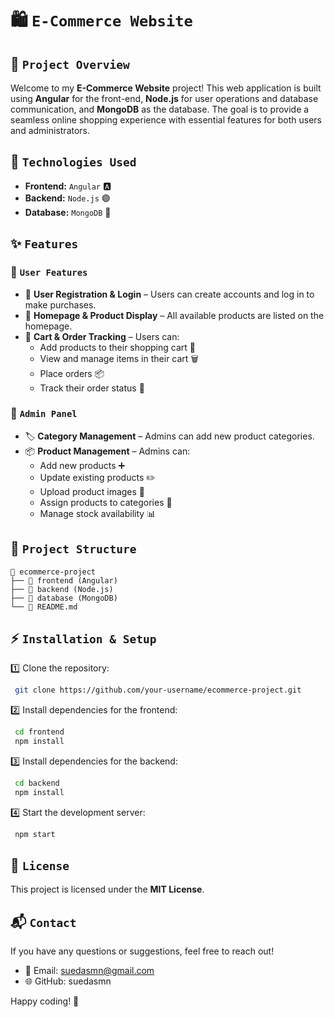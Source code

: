 # 🛍️ `E-Commerce Website`

## 📌 `Project Overview`

Welcome to my **E-Commerce Website** project! This web application is built using **Angular** for the front-end, **Node.js** for user operations and database communication, and **MongoDB** as the database. The goal is to provide a seamless online shopping experience with essential features for both users and administrators.

## 🚀 `Technologies Used`

- **Frontend:** `Angular` 🅰️
- **Backend:** `Node.js` 🟢
- **Database:** `MongoDB` 🍃

## ✨ `Features`

### 👤 `User Features`

- 🔹 **User Registration & Login** – Users can create accounts and log in to make purchases.
- 🔹 **Homepage & Product Display** – All available products are listed on the homepage.
- 🔹 **Cart & Order Tracking** – Users can:
  - Add products to their shopping cart 🛒
  - View and manage items in their cart 🗑️
  - Place orders 📦
  - Track their order status 📍

### 🔧 `Admin Panel`

- 🏷️ **Category Management** – Admins can add new product categories.
- 📦 **Product Management** – Admins can:
  - Add new products ➕
  - Update existing products ✏️
  - Upload product images 📸
  - Assign products to categories 📂
  - Manage stock availability 📊

## 📂 `Project Structure`

```
📁 ecommerce-project
├── 📂 frontend (Angular)
├── 📂 backend (Node.js)
├── 📂 database (MongoDB)
└── 📄 README.md
```

## ⚡ `Installation & Setup`

1️⃣ Clone the repository:

```bash
 git clone https://github.com/your-username/ecommerce-project.git
```

2️⃣ Install dependencies for the frontend:

```bash
 cd frontend
 npm install
```

3️⃣ Install dependencies for the backend:

```bash
 cd backend
 npm install
```

4️⃣ Start the development server:

```bash
 npm start
```

## 📜 `License`

This project is licensed under the **MIT License**.

## 📬 `Contact`

If you have any questions or suggestions, feel free to reach out!

- 📧 Email: suedasmn@gmail.com
- 🌐 GitHub: suedasmn

Happy coding! 🚀



